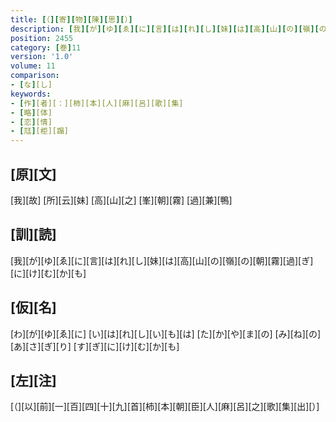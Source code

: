 ```yaml
---
title: [（][寄][物][陳][思][）]
description: [我][が][ゆ][ゑ][に][言][は][れ][し][妹][は][高][山][の][嶺][の][朝][霧][過][ぎ][に][け][む][か][も]
position: 2455
category: [巻]11
version: '1.0'
volume: 11
comparison:
- [な][し]
keywords:
- [作][者][：][柿][本][人][麻][呂][歌][集]
- [略][体]
- [恋][情]
- [尫][柜][蹋]
---
```


## [原][文]

[我][故] [所][云][妹] [高][山][之] [峯][朝][霧] [過][兼][鴨]

## [訓][読]

[我][が][ゆ][ゑ][に][言][は][れ][し][妹][は][高][山][の][嶺][の][朝][霧][過][ぎ][に][け][む][か][も]

## [仮][名]

[わ][が][ゆ][ゑ][に] [い][は][れ][し][い][も][は] [た][か][や][ま][の] [み][ね][の][あ][さ][ぎ][り] [す][ぎ][に][け][む][か][も]

## [左][注]

[（][以][前][一][百][四][十][九][首][柿][本][朝][臣][人][麻][呂][之][歌][集][出][）]
